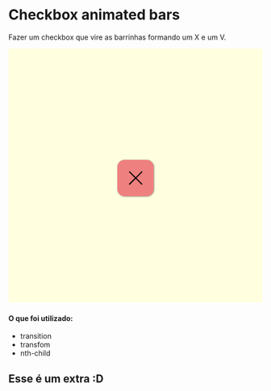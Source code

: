 # Checkbox animated bars
 Fazer um checkbox que vire as barrinhas formando um X e um V.

![alt text](./gif.gif "")

#### O que foi utilizado:

<ul>
<li>transition</li>
<li>transfom</li>
<li>nth-child</li>
</ul>

## Esse é um extra :D 
